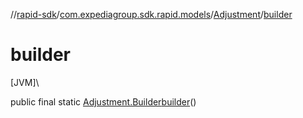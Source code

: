 //[rapid-sdk](../../../index.md)/[com.expediagroup.sdk.rapid.models](../index.md)/[Adjustment](index.md)/[builder](builder.md)

# builder

[JVM]\

public final static [Adjustment.Builder](-builder/index.md)[builder](builder.md)()
